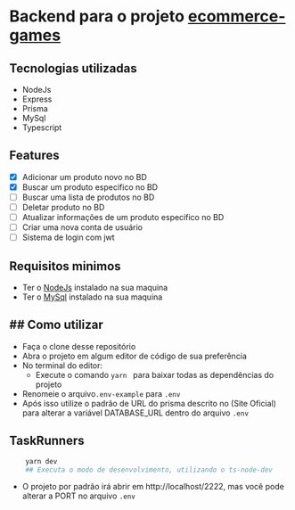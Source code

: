 # Backend para o projeto [ecommerce-games](https://github.com/Vinicius377/ecommerce-games)

## Tecnologias utilizadas

- NodeJs
- Express
- Prisma
- MySql
- Typescript

## Features

- [x] Adicionar um produto novo no BD
- [x] Buscar um produto especifico no BD
- [ ] Buscar uma lista de produtos no BD
- [ ] Deletar produto no BD
- [ ] Atualizar informações de um produto especifico no BD
- [ ] Criar uma nova conta de usuário
- [ ] Sistema de login com jwt

## Requisitos minimos

- Ter o [NodeJs](nodejs.org) instalado na sua maquina
- Ter o [MySql](https://www.mysql.com/downloads/) instalado na sua maquina

## ## Como utilizar

- Faça o clone desse repositório
- Abra o projeto em algum editor de código de sua preferência
- No terminal do editor:
  - Execute o comando `yarn ` para baixar todas as dependências do projeto
- Renomeie o arquivo`.env-example` para `.env`
- Após isso utilize o padrão de URL do prisma descrito no (Site Oficial) para alterar a variável DATABASE_URL dentro do arquivo `.env`

## TaskRunners

```bash
    yarn dev
    ## Executa o modo de desenvolvimento, utilizando o ts-node-dev

```

- O projeto por padrão irá abrir em http://localhost/2222, mas você pode alterar a PORT no arquivo `.env`
